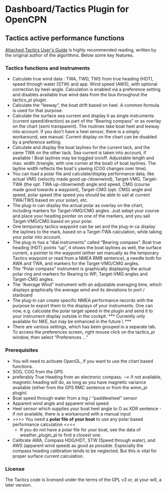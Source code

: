 # Dashboard/Tactics Plugin for OpenCPN

## Tactics active performance functions

[Attached Tactics User's Guide](tactics_pi.pdf) is highly recommended reading, written by the original author
of the algorithms. Below some key features.

### Tactics functions and instruments
* Calculate true wind data : TWA, TWD, TWS from true heading (HDT), speed through water (STW) and app. Wind speed (AWS), with optional correction by heel-angle. Calculation is enabled via a preference setting and disables available true wind data from the bus throughout the tactics_pi plugin.
* Calculate the “leeway”, the boat drift based on heel. A common formula is used for that purpose.
* Calculate the surface sea current and display it as single instruments (current speed/direction) as part of the “Bearing compass” or as overlay on the chart (semi transparent). The routines take boat heel and leeway into account. If you don't have a heel sensor, there is a simply workaround, see manual. Current display on the chart can be disabled by a preference setting.
* Calculate and display the boat laylines for the current tack, and the same TWA on the other tack. Sea current is taken into account, if available ! Boat laylines may be toggled on/off. Adjustable length and max. width (triangle, with one corner at the boat) of boat laylines. The layline width reflects the boat's yawing (COG changes over time).
* You can load a polar file and calculate/display performance data, like actual VMG (velocity made good up-/downwind), Target-VMG, Target-TWA  (the opt. TWA up-/downwind) angle and speed, CMG (course made good towards a waypoint), Target-CMG (opt. CMG) angle and speed, polar speed (the speed you should be able to sail at current TWA/TWS based on your polar), etc.
* The plug-in can display the actual polar as overlay on the chart, including markers for Target-VMG/CMG angles. Just adopt your course and place your heading pointer on one of the markers, and you sail Target-VMG/CMG based on your polar.
* One temporary tactics waypoint can be set and the plug-in ca display the laylines to the mark, based on a Target-TWA calculation, while taking your polar into account.
* The plug-in has a “dial instruments” called “Bearing compass”. Boat true heading (HDT)  points “up”, it shows the boat laylines as well, the surface current, a pointer to the waypoint (either set manually as the temporary Tactics waypoint or read from a NMEA RMB sentence), a needle both for AWA and TWA, and markers for the Target-VMG/CMG angles.
* The “Polar compass” instrument is graphically displaying the actual polar ring and markers for Bearing to WP, Target-VMG angles and Target-CMG angles.
* The “Average Wind” instrument with an adjustable averaging time, which displays graphically the average wind and its deviations to port / starboard
* The plug-in can create specific NMEA performance records with the purpose to export them to the displays of your instruments. One can now, e.g. calculate the polar target speed in the plugin and send it to your instrument display outside in the cockpit. \*\*\* Currently only available for NKE, but may be enhanced in the future \ *\*\*
* There are various settings, which has been grouped in a separate tab. To access the preferences screen, right mouse click on the tactics_pi window, then select “Preferences ...”

### Prerequisites

* You will  need to activate OpenGL, if you want to use the chart based functions.
* SOG, COG from the GPS
* preferably True Heading from an electronic compass. --> if not available, magnetic heading will do, as long as you have magnetic variance available (either from the GPS RMC sentence or from the wmm_pi plugin)
* Boat speed through water from a log / “paddlewheel” sensor
* Apparent wind angle and apparent wind speed
* Heel sensor which supplies your boat heel angle to O as XDR sentence - if not available, there is a workaround with a manual input
* \>\>\>\> You need a **polar file of your boat** to use any polar based performance calculation <<<<
  - If you do not have a polar file for your boat, see the data of weather_plugin_pi to find a closest one.
* Calibrate AWA, Compass HDG/HDT,  STW (Speed through water), and AWS (apparent wind speed) as good as possible. Especially the compass heading calibration tends to be neglected. But this is vital for proper surface current calculation.


### License

The Tactics code is licensed under the terms of the GPL v3 or, at your will, a later version.
